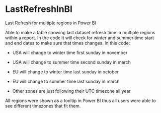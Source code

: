 # LastRefreshInBI
Last Refresh for multiple regions in Power BI

Able to make a table showing last dataset refresh time in multiple regions within a report.
In the code it will check for winter and summer time start and end dates to make sure that times changes.
In this code:
- USA will change to winter time first sunday in november
- USA will change to summer time second sunday in march
  
- EU will change to winter time last sunday in october
- EU will change to summer time last sunday in march

- Other zones are just following their UTC timezone all year.

All regions were shown as a tooltip in Power BI thus all users were able to see different timezones that fit them.
